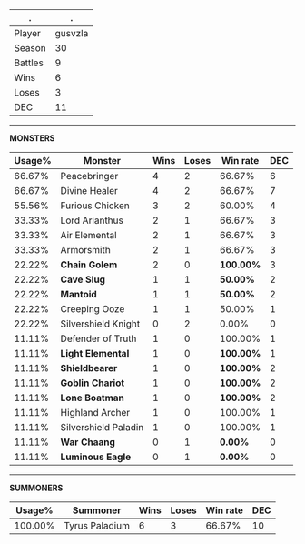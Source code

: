 .|.
|-|-
Player|gusvzla
Season|30
Battles|9
Wins|6
Loses|3
DEC|11

---
**MONSTERS**

Usage%|Monster|Wins|Loses|Win rate|DEC|
-|-|-|-|-|-|
66.67%|Peacebringer|4|2|66.67%|6|
66.67%|Divine Healer|4|2|66.67%|7|
55.56%|Furious Chicken|3|2|60.00%|4|
33.33%|Lord Arianthus|2|1|66.67%|3|
33.33%|Air Elemental|2|1|66.67%|3|
33.33%|Armorsmith|2|1|66.67%|3|
22.22%|**Chain Golem**|2|0|**100.00%**|3|
22.22%|**Cave Slug**|1|1|**50.00%**|2|
22.22%|**Mantoid**|1|1|**50.00%**|2|
22.22%|Creeping Ooze|1|1|50.00%|1|
22.22%|Silvershield Knight|0|2|0.00%|0|
11.11%|Defender of Truth|1|0|100.00%|1|
11.11%|**Light Elemental**|1|0|**100.00%**|1|
11.11%|**Shieldbearer**|1|0|**100.00%**|2|
11.11%|**Goblin Chariot**|1|0|**100.00%**|2|
11.11%|**Lone Boatman**|1|0|**100.00%**|2|
11.11%|Highland Archer|1|0|100.00%|1|
11.11%|Silvershield Paladin|1|0|100.00%|1|
11.11%|**War Chaang**|0|1|**0.00%**|0|
11.11%|**Luminous Eagle**|0|1|**0.00%**|0|

---
**SUMMONERS**

Usage%|Summoner|Wins|Loses|Win rate|DEC|
-|-|-|-|-|-|
100.00%|Tyrus Paladium|6|3|66.67%|10|
